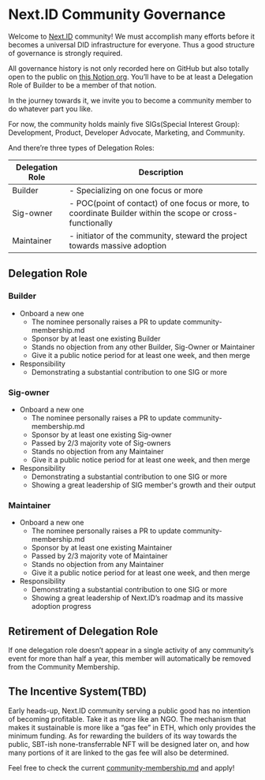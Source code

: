 # Next.ID Community Governance

Welcome to [Next.ID](http://Next.ID) community! We must accomplish many efforts before it becomes a universal DID infrastructure for everyone. Thus a good structure of governance is strongly required.

All governance history is not only recorded here on GitHub but also totally open to the public on [this Notion org](https://www.notion.so/Next-ID-Home-0fb4ba9200d6458ab6c4fa81778f6a7b). You’ll have to be at least a Delegation Role of Builder to be a member of that notion.

In the journey towards it, we invite you to become a community member to do whatever part you like. 

For now, the community holds mainly five SIGs(Special Interest Group): Development, Product, Developer Advocate, Marketing, and Community.

And there’re three types of Delegation Roles:

| Delegation Role | Description |
| --- | --- |
| Builder | - Specializing on one focus or more |
| Sig-owner | - POC(point of contact) of one focus or more, to coordinate Builder within the scope or cross-functionally |
| Maintainer | - initiator of the community, steward the project towards massive adoption |

## Delegation Role

### Builder

- Onboard a new one
    - The nominee personally raises a PR to update community-membership.md
    - Sponsor by at least one existing Builder
    - Stands no objection from any other Builder, Sig-Owner or Maintainer
    - Give it a public notice period for at least one week, and then merge
- Responsibility
    - Demonstrating a substantial contribution to one SIG or more

### Sig-owner

- Onboard a new one
    - The nominee personally raises a PR to update community-membership.md
    - Sponsor by at least one existing Sig-owner
    - Passed by 2/3 majority vote of Sig-owners
    - Stands no objection from any Maintainer
    - Give it a public notice period for at least one week, and then merge
- Responsibility
    - Demonstrating a substantial contribution to one SIG or more
    - Showing a great leadership of SIG member's growth and their output

### Maintainer

- Onboard a new one
    - The nominee personally raises a PR to update community-membership.md
    - Sponsor by at least one existing Maintainer
    - Passed by 2/3 majority vote of Maintainer
    - Stands no objection from any Maintainer
    - Give it a public notice period for at least one week, and then merge
- Responsibility
    - Demonstrating a substantial contribution to one SIG or more
    - Showing a great leadership of Next.ID’s roadmap and its massive adoption progress

## Retirement of Delegation Role

If one delegation role doesn’t appear in a single activity of any community’s event for more than half a year, this member will automatically be removed from the Community Membership.

## The Incentive System(TBD)

Early heads-up, Next.ID community serving a public good has no intention of becoming profitable. Take it as more like an NGO. The mechanism that makes it sustainable is more like a “gas fee” in ETH, which only provides the minimum funding. As for rewarding the builders of its way towards the public, SBT-ish none-transferrable NFT will be designed later on, and how many portions of it are linked to the gas fee will also be determined.

Feel free to check the current [community-membership.md](https://github.com/nextdotid/community/blob/main/community-membership.md) and apply!